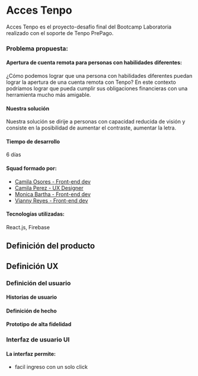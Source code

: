 # Acces Tenpo

Acces Tenpo es el proyecto-desafío final del Bootcamp Laboratoria realizado con el soporte de Tenpo PrePago.

### Problema propuesta:

#### Apertura de cuenta remota para personas con habilidades diferentes:

¿Cómo podemos lograr que una persona con habilidades diferentes puedan lograr la apertura de una cuenta remota con Tenpo? En este contexto podríamos lograr que pueda cumplir sus obligaciones financieras con una herramienta mucho más amigable.

#### Nuestra solución

Nuestra solución se dirije a personas con capacidad reducida de visión y consiste en la posibilidad de aumentar el contraste, aumentar la letra.

#### Tiempo de desarrollo

6 días

#### Squad formado por:

- [Camila Osores - Front-end dev](https://github.com/camila-osores)
- [Camila Perez - UX Designer](https://github.com/CamiPerezv)
- [Monica Bartha - Front-end dev](https://github.com/MonicaBartha)
- [Vianny Reyes - Front-end dev](https://github.com/revaldivieso)

#### Tecnologías utilizadas:

React.js, Firebase

## Definición del producto

## Definición UX

### Definición del usuario

#### Historias de usuario

#### Definición de hecho

#### Prototipo de alta fidelidad

### Interfaz de usuario UI

#### La interfaz permite:

- facil ingreso con un solo click
